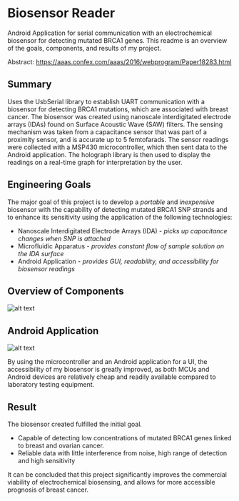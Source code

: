 # Biosensor Reader
Android Application for serial communication with an electrochemical biosensor for detecting mutated BRCA1 genes.
This readme is an overview of the goals, components, and results of my project.

Abstract: https://aaas.confex.com/aaas/2016/webprogram/Paper18283.html

## Summary
Uses the UsbSerial library to establish UART communication with a biosensor for detecting BRCA1 mutations, which are associated with breast cancer.
The biosensor was created using nanoscale interdigitated electrode arrays (IDAs) found on Surface Acoustic Wave (SAW) filters.
The sensing mechanism was taken from a capacitance sensor that was part of a proximity sensor, and is accurate up to 5 femtofarads.
The sensor readings were collected with a MSP430 microcontroller, which then sent data to the Android application. The holograph library is then used to display the readings on a real-time graph for interpretation by the user.

## Engineering Goals
The major goal of this project is to develop a *portable* and *inexpensive* biosensor with the capability of detecting mutated BRCA1 SNP strands and to enhance its sensitivity using the application of the following technologies:
- Nanoscale Interdigitated Electrode Arrays (IDA) - *picks up capacitance changes when SNP is attached*
- Microfluidic Apparatus - *provides constant flow of sample solution on the IDA surface*
- Android Application - *provides GUI, readability, and accessibility for biosensor readings*

## Overview of Components
![alt text](https://imgur.com/bibz7Bw.jpg)

## Android Application
![alt text](https://imgur.com/GSO6ZD2.png)

By using the microcontroller and an Android application for a UI, the accessibility of my biosensor is greatly improved, as both MCUs and Android devices are relatively cheap and readily available compared to laboratory testing equipment.

## Result
The biosensor created fulfilled the initial goal.
- Capable of detecting low concentrations of mutated BRCA1 genes linked to breast and ovarian cancer.
- Reliable data with little interference from noise, high range of detection and high sensitivity

It can be concluded that this project significantly improves the commercial viability of electrochemical biosensing, and allows for more accessible prognosis of breast cancer.

